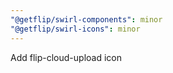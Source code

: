 ```yaml
---
"@getflip/swirl-components": minor
"@getflip/swirl-icons": minor
---
```


Add flip-cloud-upload icon
